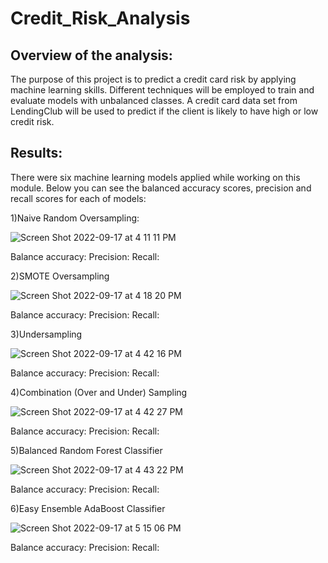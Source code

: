 # Credit_Risk_Analysis

## Overview of the analysis: 
The purpose of this project is to predict a credit card risk by applying machine learning skills. Different techniques will be employed  to train and evaluate models with unbalanced classes. A credit card data set from LendingClub will be used  to predict if the client is likely to have high or low credit risk.  

## Results: 
There were six machine learning models applied  while working on this module. Below you can see the balanced accuracy scores, precision and recall scores  for each of  models: 

1)Naive Random Oversampling:

![Screen Shot 2022-09-17 at 4 11 11 PM](https://user-images.githubusercontent.com/103322251/190875739-6bcfb30e-41c6-417f-95de-856471f58f65.png)

Balance accuracy:
Precision:
Recall:

2)SMOTE Oversampling

![Screen Shot 2022-09-17 at 4 18 20 PM](https://user-images.githubusercontent.com/103322251/190875747-b000f193-a4e1-4dbc-8f0a-4489a83947aa.png)

Balance accuracy:
Precision:
Recall:

3)Undersampling

![Screen Shot 2022-09-17 at 4 42 16 PM](https://user-images.githubusercontent.com/103322251/190875772-f8c9aaaa-fcf4-4788-b021-174b108eaf7a.png)

Balance accuracy:
Precision:
Recall:

4)Combination (Over and Under) Sampling

![Screen Shot 2022-09-17 at 4 42 27 PM](https://user-images.githubusercontent.com/103322251/190875782-938924fb-7fa2-4c03-8ea7-f6f269b2e282.png)

Balance accuracy:
Precision:
Recall:

5)Balanced Random Forest Classifier

![Screen Shot 2022-09-17 at 4 43 22 PM](https://user-images.githubusercontent.com/103322251/190875799-982fb05d-76e7-405e-ba37-dc46d05f3657.png)

Balance accuracy:
Precision:
Recall:

6)Easy Ensemble AdaBoost Classifier

![Screen Shot 2022-09-17 at 5 15 06 PM](https://user-images.githubusercontent.com/103322251/190876745-08427445-03ba-4825-b85a-4bae831e8c54.png)


Balance accuracy:
Precision:
Recall:



